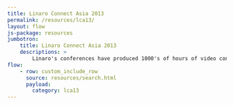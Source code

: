 ```yaml
---
title: Linaro Connect Asia 2013
permalink: /resources/lca13/
layout: flow
js-package: resources
jumbotron:
    title: Linaro Connect Asia 2013
    descriptions: >
        Linaro's conferences have produced 1000's of hours of video content. You can find it all here!
flow:
    - row: custom_include_row
      source: resources/search.html
      payload:
        category: lca13
---
```

